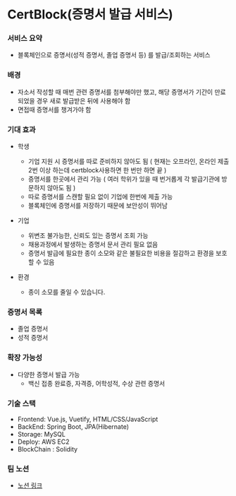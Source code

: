# CertBlock(증명서 발급 서비스)

### 서비스 요약
- 블록체인으로 증명서(성적 증명서, 졸업 증명서 등) 를 발급/조회하는 서비스

### 배경
- 자소서 작성할 때 매번 관련 증명서를 첨부해야만 했고, 해당 증명서가 기간이 만료되었을 경우 새로 발급받은 뒤에 사용해야 함
- 면접때 증명서를 챙겨가야 함

### 기대 효과
- 학생
  - 기업 지원 시 증명서를 따로 준비하지 않아도 됨 ( 현재는 오프라인, 온라인 제출 2번 이상 하는데 certblock사용하면 한 번만 하면 끝 )
  - 증명서를 한곳에서 관리 가능 ( 여러 학위가 있을 때 번거롭게 각 발급기관에 방문하지 않아도 됨 )
  - 따로 증명서를 스캔할 필요 없이 기업에 한번에 제출 가능
  - 블록체인에 증명서를 저장하기 때문에 보안성이 뛰어남

- 기업
  - 위변조 불가능한, 신뢰도 있는 증명서 조회 가능
  - 채용과정에서 발생하는 증명서 문서 관리 필요 없음
  - 증명서 발급에 필요한 종이 소모와 같은 불필요한 비용을 절감하고 환경을 보호할 수 있음
- 환경
  - 종이 소모를 줄일 수 있습니다.

### 증명서 목록
- 졸업 증명서
- 성적 증명서

### 확장 가능성
- 다양한 증명서 발급 가능
    - 백신 접종 완료증, 자격증, 어학성적, 수상 관련 증명서

### 기술 스택
* Frontend: Vue.js, Vuetify, HTML/CSS/JavaScript
* BackEnd: Spring Boot, JPA(Hibernate)
* Storage: MySQL
* Deploy: AWS EC2
* BlockChain : Solidity

### 팀 노션 
- [노션 링크](https://www.notion.so/5-7-b221c8c2fd5c4e5384a3b508dd2c2611)
